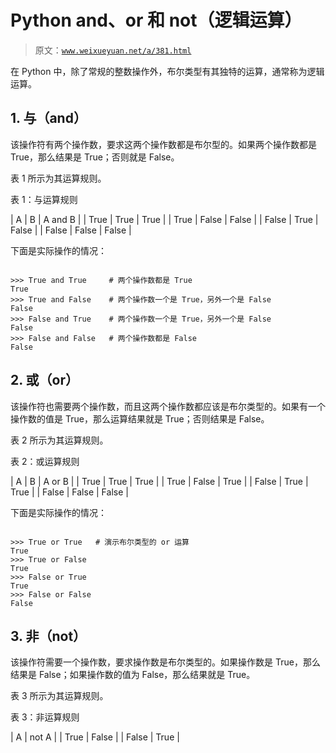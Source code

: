 # Python and、or 和 not（逻辑运算）

> 原文：[`www.weixueyuan.net/a/381.html`](http://www.weixueyuan.net/a/381.html)

在 Python 中，除了常规的整数操作外，布尔类型有其独特的运算，通常称为逻辑运算。

## 1\. 与（and）

该操作符有两个操作数，要求这两个操作数都是布尔型的。如果两个操作数都是 True，那么结果是 True；否则就是 False。

表 1 所示为其运算规则。

表 1：与运算规则

| A | B | A and B |
| True | True | True |
| True | False | False |
| False | True | False |
| False | False | False |

下面是实际操作的情况：

```

>>> True and True     # 两个操作数都是 True
True
>>> True and False    # 两个操作数一个是 True，另外一个是 False
False
>>> False and True    # 两个操作数一个是 True，另外一个是 False
False
>>> False and False   # 两个操作数都是 False
False
```

## 2\. 或（or）

该操作符也需要两个操作数，而且这两个操作数都应该是布尔类型的。如果有一个操作数的值是 True，那么运算结果就是 True；否则结果是 False。

表 2 所示为其运算规则。

表 2：或运算规则

| A | B | A or B |
| True | True | True |
| True | False | True |
| False | True | True |
| False | False | False |

下面是实际操作的情况：

```

>>> True or True   # 演示布尔类型的 or 运算
True
>>> True or False
True
>>> False or True
True
>>> False or False
False
```

## 3\. 非（not）

该操作符需要一个操作数，要求操作数是布尔类型的。如果操作数是 True，那么结果是 False；如果操作数的值为 False，那么结果就是 True。

表 3 所示为其运算规则。

表 3：非运算规则

| A | not A |
| True | False |
| False | True |
